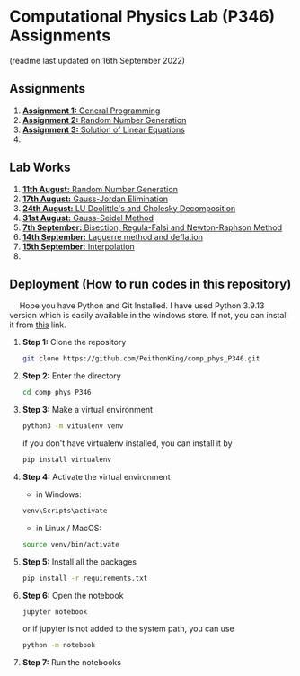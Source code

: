 # Computational Physics Lab (P346) Assignments

(readme last updated on 16th September 2022)

## Assignments

1. [**Assignment 1:** General Programming](1.assign1_gen.ipynb)
2. [**Assignment 2:** Random Number Generation](2.assign2_rand.ipynb)
3. [**Assignment 3:** Solution of Linear Equations](3.assign3_lineq.ipynb)
4. 

## Lab Works

1. [**11th August:** Random Number Generation](lab_11_08.ipynb)
2. [**17th August:** Gauss-Jordan Elimination](lab_17_08.ipynb)
3. [**24th August:** LU Doolittle's and Cholesky Decomposition](lab_24_08.ipynb)
4. [**31st August:** Gauss-Seidel Method](lab_31_08.ipynb)
5. [**7th September:** Bisection, Regula-Falsi and Newton-Raphson Method](lab_07_09.ipynb)
6. [**14th September:** Laguerre method and deflation](lab_14_09.ipynb)
7. [**15th September:** Interpolation](lab_15_09.ipynb)
8. 

## Deployment (How to run codes in this repository)

&emsp; Hope you have Python and Git Installed. I have used Python 3.9.13 version which is easily available in the windows store. If not, you can install it from [this](https://www.python.org/downloads/release/python-390/) link.

1. **Step 1:** Clone the repository

    ```bash
    git clone https://github.com/PeithonKing/comp_phys_P346.git
    ```

2. **Step 2:** Enter the directory
    ```bash
    cd comp_phys_P346
    ```

3. **Step 3:** Make a virtual environment
    ```bash
    python3 -m vitualenv venv
    ```

    if you don't have virtualenv installed, you can install it by
    ```bash
    pip install virtualenv
    ```

4. **Step 4:** Activate the virtual environment
    * in Windows:
    ```bash
    venv\Scripts\activate
    ```
    * in Linux / MacOS:
    ```bash
    source venv/bin/activate
    ```

5. **Step 5:** Install all the packages

    ```bash
    pip install -r requirements.txt
    ```

6. **Step 6:** Open the notebook
    ```bash
    jupyter notebook
    ```
    or if jupyter is not added to the system path, you can use
    ```bash
    python -m notebook
    ```

7. **Step 7:** Run the notebooks
